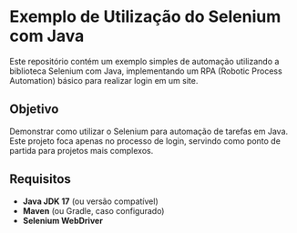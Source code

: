 # Exemplo de Utilização do Selenium com Java

Este repositório contém um exemplo simples de automação utilizando a biblioteca Selenium com Java, implementando um RPA (Robotic Process Automation) básico para realizar login em um site.

## Objetivo

Demonstrar como utilizar o Selenium para automação de tarefas em Java. Este projeto foca apenas no processo de login, servindo como ponto de partida para projetos mais complexos.

## Requisitos

- **Java JDK 17** (ou versão compatível)
- **Maven** (ou Gradle, caso configurado)
- **Selenium WebDriver**
